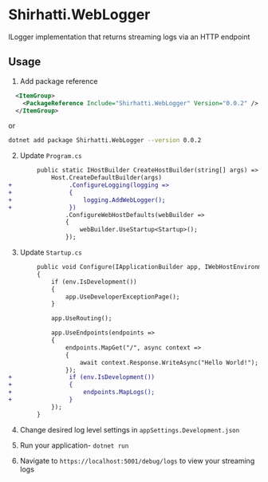 # Shirhatti.WebLogger
ILogger implementation that returns streaming logs via an HTTP endpoint

## Usage

1. Add package reference

```xml
  <ItemGroup>
    <PackageReference Include="Shirhatti.WebLogger" Version="0.0.2" />
  </ItemGroup>
```
  or

```sh
dotnet add package Shirhatti.WebLogger --version 0.0.2
```

2. Update `Program.cs`

```diff
        public static IHostBuilder CreateHostBuilder(string[] args) =>
            Host.CreateDefaultBuilder(args)
+                .ConfigureLogging(logging =>
+                {
+                    logging.AddWebLogger();
+                })
                .ConfigureWebHostDefaults(webBuilder =>
                {
                    webBuilder.UseStartup<Startup>();
                });
```

3. Update `Startup.cs`

```diff
        public void Configure(IApplicationBuilder app, IWebHostEnvironment env)
        {
            if (env.IsDevelopment())
            {
                app.UseDeveloperExceptionPage();
            }

            app.UseRouting();

            app.UseEndpoints(endpoints =>
            {
                endpoints.MapGet("/", async context =>
                {
                    await context.Response.WriteAsync("Hello World!");
                });
+                if (env.IsDevelopment())
+                {
+                    endpoints.MapLogs();
+                }
            });
        }
```

4. Change desired log level settings in `appSettings.Development.json`

5. Run your application- `dotnet run`

6. Navigate to `https://localhost:5001/debug/logs` to view your streaming logs
